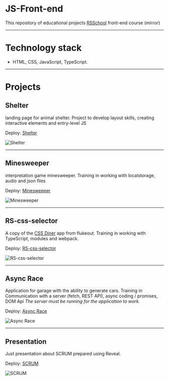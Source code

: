 # JS-Front-end
This repository of educational projects [RSSchool](https://rs.school/) front-end course (mirror)

-----

# Technology stack

* HTML, CSS, JavaScript, TypeScript.

------

# Projects
## Shelter

landing page for animal shelter. Project to develop layout skills, creating interactive elements and entry-level JS

Deploy: [Shelter](https://rolling-scopes-school.github.io/prigozhaya-JSFE2023Q1/shelter/) 

![Shelter](https://github.com/prigozhaya/RS-JS-Front-end/assets/43904197/8463be3d-3195-41ed-aeb6-788af3ead388)


----

## Minesweeper

interpretation game minesweeper. Training in working with localstorage, audio and json files

Deploy: [Minesweeper](https://rolling-scopes-school.github.io/prigozhaya-JSFE2023Q1/minesweeper/) 

![Minesweeper](https://github.com/prigozhaya/RS-JS-Front-end/assets/43904197/673808e3-963e-4eae-ba48-5a135e560c72)


----

## RS-css-selector

A copy of the [CSS Diner](https://flukeout.github.io/) app from flukeout. Training in working with TypeScript, modules and webpack.

Deploy: [RS-css-selector](https://rolling-scopes-school.github.io/prigozhaya-JSFE2023Q1/css-selector/) 

![RS-css-selector](https://github.com/prigozhaya/RS-JS-Front-end/assets/43904197/cac96f84-677e-4c8d-a72d-502ae39d9777)


----

## Async Race

Application for garage with the ability to generate cars. Training in Сommunication with a server (fetch, REST API), async coding / promises, DOM Api
*The server must be running for the application to work.*

Deploy: [Async Race](https://rolling-scopes-school.github.io/prigozhaya-JSFE2023Q1/async-race/) 

![Async Race](https://github.com/prigozhaya/RS-JS-Front-end/assets/43904197/57019cb1-ec19-4a57-ac32-e7c9ade8fae4)

----

## Presentation


Just presentation about SCRUM prepared using Reveal. 

Deploy: [SCRUM](https://rolling-scopes-school.github.io/prigozhaya-JSFE2023Q1/presentation/) 

![SCRUM](https://github.com/prigozhaya/RS-JS-Front-end/assets/43904197/916ee8a6-3185-4589-b419-9983019b97ef)



